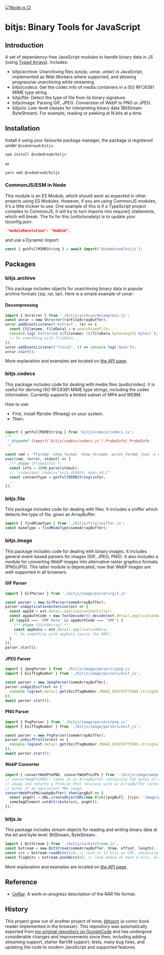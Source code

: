 [![Node.js CI](https://github.com/codedread/bitjs/actions/workflows/node.js.yml/badge.svg)](https://github.com/codedread/bitjs/actions/workflows/node.js.yml)

# bitjs: Binary Tools for JavaScript

## Introduction

A set of dependency-free JavaScript modules to handle binary data in JS (using
[Typed Arrays](https://developer.mozilla.org/en-US/docs/Web/JavaScript/Reference/Global_Objects/TypedArray)).
Includes:

  * bitjs/archive: Unarchiving files (unzip, unrar, untar) in JavaScript,
    implemented as Web Workers where supported, and allowing progressive
    unarchiving while streaming.
  * bitjs/codecs: Get the codec info of media containers in a ISO RFC6381
    MIME type string
  * bitjs/file: Detect the type of file from its binary signature.
  * bitjs/image: Parsing GIF, JPEG. Conversion of WebP to PNG or JPEG.
  * bitjs/io: Low-level classes for interpreting binary data (BitStream
    ByteStream).  For example, reading or peeking at N bits at a time.

## Installation

Install it using your favourite package manager, the package is registered under `@codedread/bitjs`.
```bash
npm install @codedread/bitjs
```
or
```bash
yarn add @codedread/bitjs
```

### CommonJS/ESM in Node

This module is an ES Module, which should work as expected in other projects using ES Modules.
However, if you are using CommonJS modules, it's a little trickier to use. One example of this is
if a TypeScript project compiles to CommonJS, it will try to turn imports into require() statements,
which will break. The fix for this (unfortunately) is to update your tsconfig.json:

```json
 "moduleResolution": "Node16",
```

and use a Dynamic Import:

```javascript
const { getFullMIMEString } = await import('@codedread/bitjs');
```

## Packages

### bitjs.archive

This package includes objects for unarchiving binary data in popular archive formats (zip, rar, tar).
Here is a simple example of unrar:

#### Decompressing

```javascript
import { Unrarrer } from './bitjs/archive/decompress.js';
const unrar = new Unrarrer(rarFileArrayBuffer);
unrar.addEventListener('extract', (e) => {
  const {filename, fileData} = e.unarchivedFile;
  console.log(`Extracted ${filename} (${fileData.byteLength} bytes)`);
  // Do something with fileData...
});
unrar.addEventListener('finish', () => console.log('Done'));
unrar.start();
```

More explanation and examples are located on [the API page](./docs/bitjs.archive.md).

### bitjs.codecs

This package includes code for dealing with media files (audio/video). It is useful for deriving
ISO RFC6381 MIME type strings, including the codec information. Currently supports a limited subset
of MP4 and WEBM.

How to use:
  * First, install ffprobe (ffmpeg) on your system.
  * Then:
```javascript

import { getFullMIMEString } from 'bitjs/codecs/codecs.js';
/**
 * @typedef {import('bitjs/codecs/codecs.js').ProbeInfo} ProbeInfo
 */

const cmd = 'ffprobe -show_format -show_streams -print_format json -v quiet foo.mp4';
exec(cmd, (error, stdout) => {
  /** @type {ProbeInfo} */
  const info = JSON.parse(stdout);
  // 'video/mp4; codecs="avc1.4D4028, mp4a.40.2"'
  const contentType = getFullMIMEString(info);
  ...
});
```

### bitjs.file

This package includes code for dealing with files.  It includes a sniffer which detects the type of
file, given an ArrayBuffer.

```javascript
import { findMimeType } from './bitjs/file/sniffer.js';
const mimeType = findMimeType(someArrayBuffer);
```

### bitjs.image

This package includes code for dealing with binary images.  It includes general event-based parsers
for images (GIF, JPEG, PNG). It also includes a module for converting WebP images
into alternative raster graphics formats (PNG/JPG). This latter module is deprecated, now that WebP
images are well-supported in all browsers.

#### GIF Parser
```javascript
import { GifParser } from './bitjs/image/parsers/gif.js'

const parser = new GifParser(someArrayBuffer);
parser.onApplicationExtension(evt => {
  const appId = evt.detail.applicationIdentifier;
  const appAuthCode = new TextDecoder().decode(evt.detail.applicationAuthenticationCode);
  if (appId === 'XMP Data' && appAuthCode === 'XMP') {
    /** @type {Uint8Array} */
    const appData = evt.detail.applicationData;
    // Do something with appData (parse the XMP).
  }
});
parser.start();
```

#### JPEG Parser
```javascript
import { JpegParser } from './bitjs/image/parsers/jpeg.js'
import { ExifTagNumber } from './bitjs/image/parsers/exif.js';

const parser = new JpegParser(someArrayBuffer);
parser.onApp1Exif(evt => {
  console.log(evt.detail.get(ExifTagNumber.IMAGE_DESCRIPTION).stringValue);
});
await parser.start();
```

#### PNG Parser
```javascript
import { PngParser } from './bitjs/image/parsers/png.js'
import { ExifTagNumber } from './bitjs/image/parsers/exif.js';

const parser = new PngParser(someArrayBuffer);
parser.onExifProfile(evt => {
  console.log(evt.detail.get(ExifTagNumber.IMAGE_DESCRIPTION).stringValue);
});
await parser.start();
```

#### WebP Converter
```javascript
import { convertWebPtoPNG, convertWebPtoJPG } from './bitjs/image/webp-shim/webp-shim.js';
// convertWebPtoPNG() takes in an ArrayBuffer containing the bytes of a WebP
// image and returns a Promise that resolves with an ArrayBuffer containing the
// bytes of an equivalent PNG image.
convertWebPtoPNG(webpBuffer).then(pngBuf => {
  const pngUrl = URL.createObjectURL(new Blob([pngBuf], {type: 'image/png'}));
  someImgElement.setAttribute(src, pngUrl);
});
```

### bitjs.io

This package includes stream objects for reading and writing binary data at the bit and byte level:
BitStream, ByteStream.

```javascript
import { BitStream } from './bitjs/io/bitstream.js';
const bstream = new BitStream(someArrayBuffer, true, offset, length);
const crc = bstream.readBits(12); // read in 12 bits as CRC, advancing the pointer
const flagbits = bstream.peekBits(6); // look ahead at next 6 bits, but do not advance the pointer
```

More explanation and examples are located on [the API page](./docs/bitjs.io.md).

## Reference

* [UnRar](http://codedread.github.io/bitjs/docs/unrar.html): A work-in-progress description of the
RAR file format.

## History

This project grew out of another project of mine, [kthoom](https://github.com/codedread/kthoom) (a
comic book reader implemented in the browser).  This repository was automatically exported from
[my original repository on GoogleCode](https://code.google.com/p/bitjs) and has undergone
considerable changes and improvements since then, including adding streaming support, starter RarVM
support, tests, many bug fixes, and updating the code to modern JavaScript and supported features.
